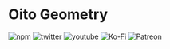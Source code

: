 # Oito Geometry

[![npm](https://img.shields.io/badge/Npm-install-blue?style=flat-square&logo=npm)](https://www.npmjs.com/package/oito)
[![twitter](https://img.shields.io/badge/Twitter-profile-blue?style=flat-square&logo=twitter)](https://twitter.com/SketchpunkLabs)
[![youtube](https://img.shields.io/badge/Youtube-subscribe-red?style=flat-square&logo=youtube)](https://youtube.com/c/sketchpunklabs)
[![Ko-Fi](https://img.shields.io/badge/Ko_Fi-donate-orange?style=flat-square&logo=youtube)](https://ko-fi.com/sketchpunk)
[![Patreon](https://img.shields.io/badge/Patreon-donate-red?style=flat-square&logo=youtube)](https://www.patreon.com/sketchpunk)
